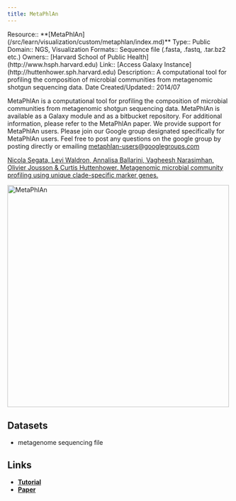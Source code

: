 ```yaml
---
title: MetaPhlAn
---
```

<div class='deploymentbox'>
 Resource:: **[MetaPhlAn](/src/learn/visualization/custom/metaphlan/index.md)**
 Type:: Public
 Domain:: NGS, Visualization
 Formats:: Sequence file (.fasta, .fastq, .tar.bz2 etc.)
 Owners:: [Harvard School of Public Health](http://www.hsph.harvard.edu)
 Link:: [Access Galaxy Instance](http://huttenhower.sph.harvard.edu)
 Description:: A computational tool for profiling the composition of microbial communities from metagenomic shotgun sequencing data.
 Date Created/Updated:: 2014/07 
</div>

MetaPhlAn is a computational tool for profiling the composition of microbial communities from metagenomic shotgun sequencing data.
MetaPhlAn is available as a Galaxy module and as a bitbucket repository. For additional information, please refer to the MetaPhlAn paper.
We provide support for MetaPhlAn users. Please join our Google group designated specifically for MetaPhlAn users. Feel free to post any questions on the google group by posting directly or emailing metaphlan-users@googlegroups.com

[Nicola Segata, Levi Waldron, Annalisa Ballarini, Vagheesh Narasimhan, Olivier Jousson & Curtis Huttenhower. Metagenomic microbial community profiling using unique clade-specific marker genes.](http://nar.oxfordjournals.org/content/early/2014/05/05/nar.gku365.abstract)

<img src="https://bitbucket.org/afrahshafquat/hututorials/raw/dd1b9c9c99597dbb5158d04771201267d27c23d5/metaphlan/abundance_heatmap.png" alt="MetaPhlAn" width=500 />

## Datasets

* metagenome sequencing file

## Links

* **[Tutorial](https://bitbucket.org/biobakery/biobakery/wiki/metaphlan#rst-header-metaphlan-visualization)**
* **[Paper](http://www.nature.com/nmeth/journal/v9/n8/full/nmeth.2066.html)**
